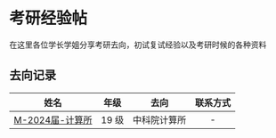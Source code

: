 # 考研经验帖

在这里各位学长学姐分享考研去向，初试复试经验以及考研时候的各种资料

## 去向记录

|                         姓名                         | 年级  |     去向     | 联系方式 |
| :--------------------------------------------------: | :---: | :----------: | :------: |
| [M-2024届-计算所](docs/升学&就业/考研/经验帖/M计算所考研经验.md) | 19 级 | 中科院计算所 |    -     |
